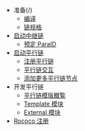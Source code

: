 <!-- docs/_sidebar.md -->

- 准备(/)
  - [编译](zh-cn/1-prep/1-compiling)
  - [链规格](zh-cn/1-prep/2-chain-spec)
- [启动中继链](zh-cn/2-relay-chain/1-launch)
  - [预定 ParaID](zh-cn/2-relay-chain/2-reserve)
- [启动平行链](zh-cn/3-parachains/1-launch)
  - [注册平行链](zh-cn/3-parachains/2-register)
  - [平行链交互](zh-cn/3-parachains/3-interact)
  - [添加更多平行链节点](zh-cn/3-parachains/4-more-nodes)
- 开发平行链
  - [平行链模版概覧](zh-cn/5-develop/1-template-overview)
  - [Template 模块](zh-cn/5-develop/2-template-pallet)
  - [External 模块](zh-cn/5-develop/3-external-pallet)
- [Rococo 注册](zh-cn/6-register/1-register)
